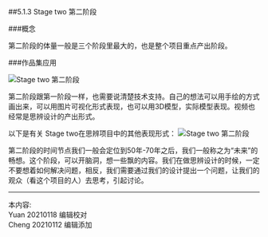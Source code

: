 
##5.1.3 Stage two 第二阶段 

###概念

第二阶段的体量一般是三个阶段里最大的，也是整个项目重点产出阶段。


###作品集应用

![ Stage two 第二阶段](http://kitpic.makebi.net/2021/cdsd_05.jpg)

第二阶段跟第一阶段一样，也需要说清楚技术支持。自己的想法可以用手绘的方式画出来，可以用图片可视化形式表现，也可以用3D模型，实际模型表现。视频也经常是思辨设计的产出形式。


以下是有关 Stage two在思辨项目中的其他表现形式：
![ Stage two 第二阶段](http://kitpic.makebi.net/2021/cdsd_06.jpg)

第二阶段的时间节点我们一般会定位到50年-70年之后，我们一般称之为“未来”的畅想。这个阶段，可以开脑洞，想一些飘的内容。我们在做思辨设计的时候，一定不要想着如何解决问题，相反，我们需要通过我们的设计提出一个问题，让我们的观众（看这个项目的人）去思考，引起讨论。

---
本内容:    
Yuan 20210118 编辑校对  
Cheng 20210112 编辑添加
